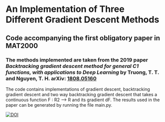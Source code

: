 # An Implementation of Three Different Gradient Descent Methods 
## Code accompanying the first obligatory paper in MAT2000

### The methods implemented are taken from the 2019 paper *Backtracking gradient descent method for general C1 functions, with applications to Deep Learning* by Truong, T. T. and Nguyen, T. H. arXiv: [1808.05160](https://arxiv.org/abs/1808.05160)

The code contains implementations of gradient descent, backtracking gradient descent and two way backtracking gradient descent that takes a continuous function 
F : R2 --> R and its gradient dF. The results used in the paper can be generated by running the file main.py. 

[![DOI](https://zenodo.org/badge/464109719.svg)](https://zenodo.org/badge/latestdoi/464109719)
